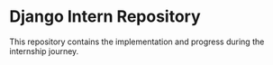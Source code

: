 # Django Intern Repository

This repository contains the implementation and progress during the internship journey.